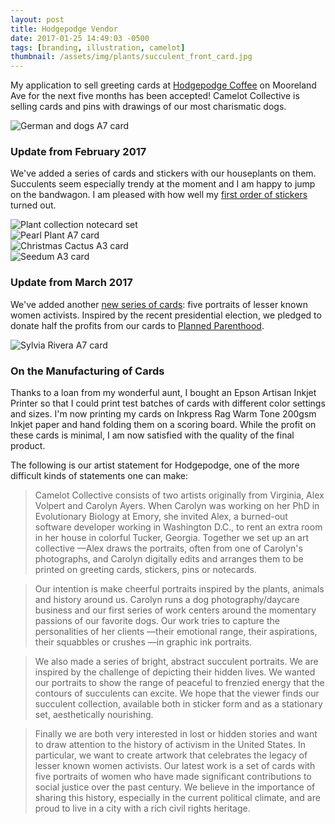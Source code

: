 ```yaml
---
layout: post
title: Hodgepodge Vendor
date: 2017-01-25 14:49:03 -0500
tags: [branding, illustration, camelot]
thumbnail: /assets/img/plants/succulent_front_card.jpg
---
```


My application to sell greeting cards at [Hodgepodge Coffee](https://hodgepodgecoffee.com/) on Mooreland Ave for the next five months has been accepted! Camelot Collective is selling cards and pins with drawings of our most charismatic dogs.

<div class="row">
  <div class="col-lg-12 pt-4 pb-4">
  	<img class="prototype" src="/assets/img/dogs/german_co_card.jpg" alt="German and dogs A7 card"/>
  </div>
</div>

### Update from February 2017

We've added a series of cards and stickers with our houseplants on them. Succulents seem especially trendy at the moment and I am happy to jump on the bandwagon. I am pleased with how well my [first order of stickers](https://www.stickermule.com/) turned out.

<div class="row">
  <div class="col-lg-12 pt-4">
  	<img class="prototype" src="/assets/img/plants/plant_collection.jpg" alt="Plant collection notecard set"/>
  </div>
  <div class="col-lg-12 pt-4">
  	<img class="prototype" src="/assets/img/plants/pearl_plant_card.jpg" alt="Pearl Plant A7 card"/>
  </div>
  <div class="col-md-6 pt-4">
  	<img class="prototype" src="/assets/img/plants/christmas_cactus_card.jpeg" alt="Christmas Cactus A3 card"/>
  </div>
  <div class="col-md-6 pt-4">
    <img class="prototype" src="/assets/img/plants/seedum_card.jpg" alt="Seedum A3 card"/>
  </div>
</div>

### Update from March 2017

We've added another [new series of cards](https://alexvolpert.com/2017/02/28/women-of-note.html): five portraits of lesser known women activists. Inspired by the recent presidential election, we pledged to donate half the profits from our cards to [Planned Parenthood](https://www.plannedparenthood.org/get-involved/other-ways-give).

<div class="row">
  <div class="col-lg-12 pt-4 pb-4">
  	<img class="prototype" src="/assets/img/women_of_note/dolores_huerta_card.jpeg" alt="Sylvia Rivera A7 card"/>
  </div>
</div>

### On the Manufacturing of Cards

Thanks to a loan from my wonderful aunt, I bought an Epson Artisan Inkjet Printer so that I could print test batches of cards with different color settings and sizes. I'm now printing my cards on Inkpress Rag Warm Tone 200gsm Inkjet paper and hand folding them on a scoring board. While the profit on these cards is minimal, I am now satisfied with the quality of the final product.

The following is our artist statement for Hodgepodge, one of the more difficult kinds of statements one can make:

> Camelot Collective consists of two artists originally from Virginia, Alex Volpert and Carolyn Ayers. When Carolyn was working on her PhD in Evolutionary Biology at Emory, she invited Alex, a burned-out software developer working in Washington D.C., to rent an extra room in her house in colorful Tucker, Georgia. Together we set up an art collective —Alex draws the portraits, often from one of Carolyn's photographs, and Carolyn digitally edits and arranges them to be printed on greeting cards, stickers, pins or notecards.

> Our intention is make cheerful portraits inspired by the plants, animals and history around us. Carolyn runs a dog photography/daycare business and our first series of work centers around the momentary passions of our favorite dogs. Our work tries to capture the personalities of her clients —their emotional range, their aspirations, their squabbles or crushes —in graphic ink portraits.

> We also made a series of bright, abstract succulent portraits. We are inspired by the challenge of depicting their hidden lives. We wanted our portraits to show the range of peaceful to frenzied energy that the contours of succulents can excite. We hope that the viewer finds our succulent collection, available both in sticker form and as a stationary set, aesthetically nourishing.

> Finally we are both very interested in lost or hidden stories and want to draw attention to the history of activism in the United States. In particular, we want to create artwork that celebrates the legacy of lesser known women activists. Our latest work is a set of cards with five portraits of women who have made significant contributions to social justice over the past century. We believe in the importance of sharing this history, especially in the current political climate, and are proud to live in a city with a rich civil rights heritage.
